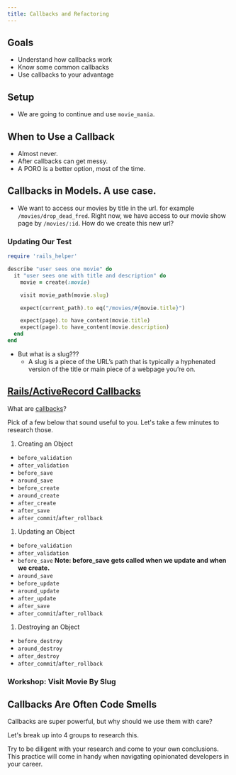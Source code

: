 ```yaml
---
title: Callbacks and Refactoring
---
```


## Goals

* Understand how callbacks work
* Know some common callbacks
* Use callbacks to your advantage

## Setup

* We are going to continue and use `movie_mania`.

## When to Use a Callback

- Almost never.
- After callbacks can get messy.
- A PORO is a better option, most of the time.

## Callbacks in Models. A use case.

- We want to access our movies by title in the url. for example `/movies/drop_dead_fred`. Right now, we have access to our movie show page by `/movies/:id`. How do we create this new url?

### Updating Our Test

```ruby
require 'rails_helper'

describe "user sees one movie" do
  it "user sees one with title and description" do
    movie = create(:movie)

    visit movie_path(movie.slug)

    expect(current_path).to eq("/movies/#{movie.title}")

    expect(page).to have_content(movie.title)
    expect(page).to have_content(movie.description)
  end
end
```

- But what is a slug???
  - A slug is a piece of the URL’s path that is typically a hyphenated version of the title or main piece of a webpage you’re on.

## [Rails/ActiveRecord Callbacks](http://api.rubyonrails.org/classes/ActiveRecord/Callbacks.html)

What are [callbacks](http://api.rubyonrails.org/classes/ActiveRecord/Callbacks.html)?

Pick of a few below that sound useful to you. Let's take a few minutes to research those.

1. Creating an Object
  * `before_validation`
  * `after_validation`
  * `before_save`
  * `around_save`
  * `before_create`
  * `around_create`
  * `after_create`
  * `after_save`
  * `after_commit`/`after_rollback`
1. Updating an Object
  * `before_validation`
  * `after_validation`
  * `before_save` **__Note: before_save gets called when we update and when we create.__**
  * `around_save`
  * `before_update`
  * `around_update`
  * `after_update`
  * `after_save`
  * `after_commit`/`after_rollback`
1. Destroying an Object
  * `before_destroy`
  * `around_destroy`
  * `after_destroy`
  * `after_commit`/`after_rollback`

### Workshop: Visit Movie By Slug

## Callbacks Are Often Code Smells

Callbacks are super powerful, but why should we use them with care?

Let's break up into 4 groups to research this.

Try to be diligent with your research and come to your own conclusions. This practice will come in handy when navigating opinionated developers in your career.

